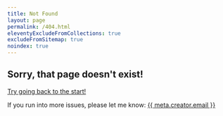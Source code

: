 ```yaml
---
title: Not Found
layout: page
permalink: /404.html
eleventyExcludeFromCollections: true
excludeFromSitemap: true
noindex: true
---
```


## Sorry, that page doesn't exist!

[Try going back to the start!](/)

If you run into more issues, please let me know:
<a href="mailto:{{ meta.creator.email }}">{{ meta.creator.email }}</a>
